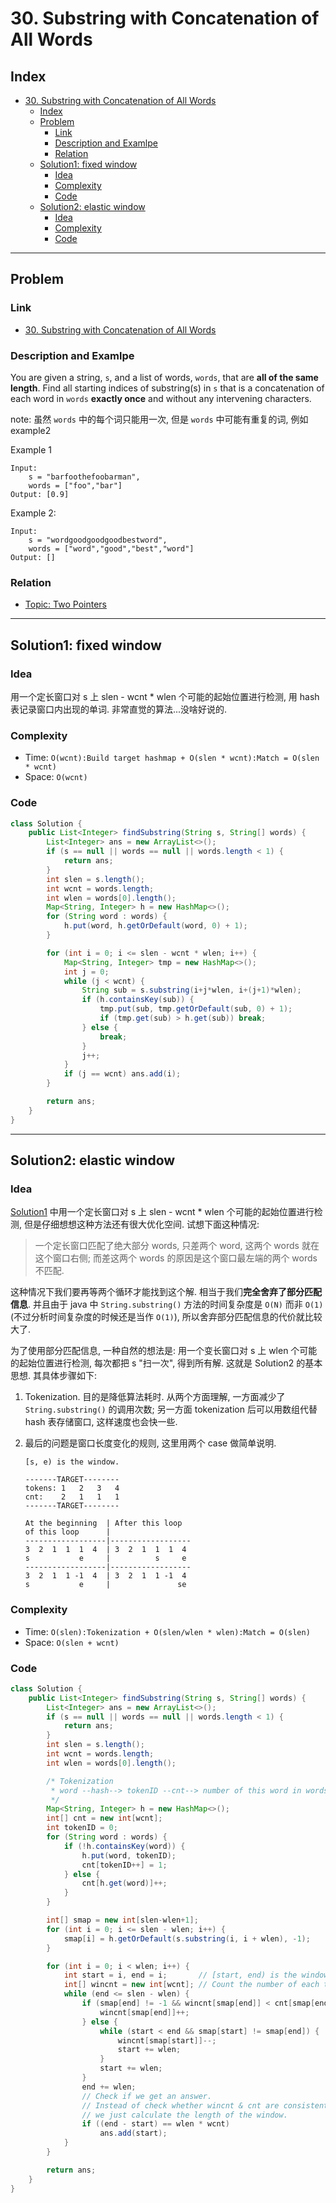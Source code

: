 # 30. Substring with Concatenation of All Words

## Index

- [30. Substring with Concatenation of All Words](#30-substring-with-concatenation-of-all-words)
  - [Index](#index)
  - [Problem](#problem)
    - [Link](#link)
    - [Description and Examlpe](#description-and-examlpe)
    - [Relation](#relation)
  - [Solution1: fixed window](#solution1-fixed-window)
    - [Idea](#idea)
    - [Complexity](#complexity)
    - [Code](#code)
  - [Solution2: elastic window](#solution2-elastic-window)
    - [Idea](#idea-1)
    - [Complexity](#complexity-1)
    - [Code](#code-1)

----

## Problem

### Link

- [30. Substring with Concatenation of All Words][1]

### Description and Examlpe

You are given a string, `s`, and a list of words, `words`, that are **all of the same length**. Find all starting indices of substring(s) in `s` that is a concatenation of each word in `words` **exactly once** and without any intervening characters.

note: 虽然 `words` 中的每个词只能用一次, 但是 `words` 中可能有重复的词, 例如 example2

Example 1

```nohighlight
Input:
    s = "barfoothefoobarman",
    words = ["foo","bar"]
Output: [0.9]
```

Example 2:

```nohighlight
Input:
    s = "wordgoodgoodgoodbestword",
    words = ["word","good","best","word"]
Output: []
```

### Relation

- [Topic: Two Pointers][2]

----

## Solution1: fixed window

### Idea

用一个定长窗口对 s 上 slen - wcnt * wlen 个可能的起始位置进行检测, 用 hash 表记录窗口内出现的单词. 非常直觉的算法...没啥好说的.

### Complexity

- Time: `O(wcnt):Build target hashmap + O(slen * wcnt):Match = O(slen * wcnt)`
- Space: `O(wcnt)`

### Code

```java
class Solution {
    public List<Integer> findSubstring(String s, String[] words) {
        List<Integer> ans = new ArrayList<>();
        if (s == null || words == null || words.length < 1) {
            return ans;
        }
        int slen = s.length();
        int wcnt = words.length;
        int wlen = words[0].length();
        Map<String, Integer> h = new HashMap<>();
        for (String word : words) {
            h.put(word, h.getOrDefault(word, 0) + 1);
        }

        for (int i = 0; i <= slen - wcnt * wlen; i++) {
            Map<String, Integer> tmp = new HashMap<>();
            int j = 0;
            while (j < wcnt) {
                String sub = s.substring(i+j*wlen, i+(j+1)*wlen);
                if (h.containsKey(sub)) {
                    tmp.put(sub, tmp.getOrDefault(sub, 0) + 1);
                    if (tmp.get(sub) > h.get(sub)) break;
                } else {
                    break;
                }
                j++;
            }
            if (j == wcnt) ans.add(i);
        }

        return ans;
    }
}
```

----

## Solution2: elastic window

### Idea

[Solution1](#solution1-fixed-window) 中用一个定长窗口对 s 上 slen - wcnt * wlen 个可能的起始位置进行检测, 但是仔细想想这种方法还有很大优化空间. 试想下面这种情况:

> 一个定长窗口匹配了绝大部分 words, 只差两个 word, 这两个 words 就在这个窗口右侧; 而差这两个 words 的原因是这个窗口最左端的两个 words 不匹配.

这种情况下我们要再等两个循环才能找到这个解. 相当于我们**完全舍弃了部分匹配信息**. 并且由于 java 中 `String.substring()` 方法的时间复杂度是 `O(N)` 而非 `O(1)` (不过分析时间复杂度的时候还是当作 `O(1)`), 所以舍弃部分匹配信息的代价就比较大了.

为了使用部分匹配信息, 一种自然的想法是: 用一个变长窗口对 s 上 wlen 个可能的起始位置进行检测, 每次都把 s "扫一次", 得到所有解. 这就是 Solution2 的基本思想. 其具体步骤如下:

1. Tokenization. 目的是降低算法耗时. 从两个方面理解, 一方面减少了 `String.substring()` 的调用次数; 另一方面 tokenization 后可以用数组代替 hash 表存储窗口, 这样速度也会快一些.
2. 最后的问题是窗口长度变化的规则, 这里用两个 case 做简单说明.

    ```nohighlight
    [s, e) is the window.

    -------TARGET--------
    tokens: 1   2   3   4
    cnt:    2   1   1   1
    -------TARGET--------

    At the beginning  | After this loop
    of this loop      |
    ------------------|------------------
    3  2  1  1  1  4  | 3  2  1  1  1  4  
    s           e     |          s     e  
    ------------------|------------------
    3  2  1  1 -1  4  | 3  2  1  1 -1  4
    s           e     |               se
    ```

### Complexity

- Time: `O(slen):Tokenization + O(slen/wlen * wlen):Match = O(slen)`
- Space: `O(slen + wcnt)`

### Code

```java
class Solution {
    public List<Integer> findSubstring(String s, String[] words) {
        List<Integer> ans = new ArrayList<>();
        if (s == null || words == null || words.length < 1) {
            return ans;
        }
        int slen = s.length();
        int wcnt = words.length;
        int wlen = words[0].length();

        /* Tokenization
         * word --hash--> tokenID --cnt--> number of this word in words[]
         */
        Map<String, Integer> h = new HashMap<>();
        int[] cnt = new int[wcnt];
        int tokenID = 0;
        for (String word : words) {
            if (!h.containsKey(word)) {
                h.put(word, tokenID);
                cnt[tokenID++] = 1;
            } else {
                cnt[h.get(word)]++;
            }
        }

        int[] smap = new int[slen-wlen+1];
        for (int i = 0; i <= slen - wlen; i++) {
            smap[i] = h.getOrDefault(s.substring(i, i + wlen), -1);
        }

        for (int i = 0; i < wlen; i++) {
            int start = i, end = i;       // [start, end) is the window
            int[] wincnt = new int[wcnt]; // Count the number of each tokenID in the window
            while (end <= slen - wlen) {
                if (smap[end] != -1 && wincnt[smap[end]] < cnt[smap[end]]) {
                    wincnt[smap[end]]++;
                } else {
                    while (start < end && smap[start] != smap[end]) {
                        wincnt[smap[start]]--;
                        start += wlen;
                    }
                    start += wlen;
                }
                end += wlen;
                // Check if we get an answer.
                // Instead of check whether wincnt & cnt are consistent,
                // we just calculate the length of the window.
                if ((end - start) == wlen * wcnt)
                    ans.add(start);
            }
        }

        return ans;
    }
}
```

[1]: https://leetcode.com/problems/substring-with-concatenation-of-all-words/
[2]: ../topics/two-pointers.md
